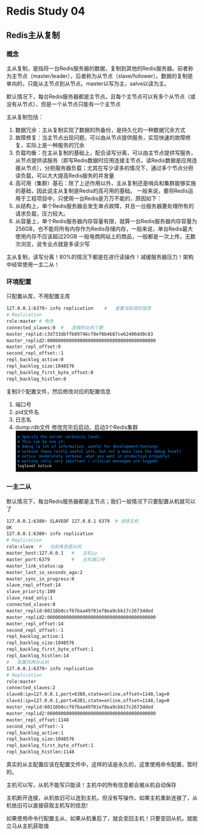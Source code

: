 # Redis Study 04

<!--more-->
## Redis主从复制
### 概念
主从复制，是指将一台Redis服务器的数据，复制到其他的Redis服务器。前者称为主节点（master/leader），后者称为从节点（slave/follower）。数据的复制是单向的，只能从主节点到从节点。master以写为主，salve以读为主。

默认情况下，每台Redis服务器都是主节点。且每个主节点可以有多个从节点（或没有从节点），但是一个从节点只能有一个主节点

主从复制包括：
1. 数据冗余：主从复制实现了数据的热备份，是持久化的一种数据冗余方式
2. 故障修复：当主节点出现问题，可以由从节点提供服务，实现快速的故障修复，实际上是一种服务的冗余
3. 负载均衡：在主从复制的基础上，配合读写分离，可以由主节点提供写服务，从节点提供读服务（即写Redis数据时应用连接主节点，读Redis数据是应用连接从节点），分担服务器负载；尤其在写少读多的情况下，通过多个节点分担读负载，可以大大提高Redis服务的并发量
4. 高可用（集群）基石：除了上述作用以外，主从复制还是哨兵和集群能够实施的基础，因此说主从复制是Redis的高可用的基础。
一般来说，要将Redis运用于工程项目中，只使用一台Redis是万万不能的，原因如下：
1. 从结构上，单个Redis服务器会发生单点故障，并且一台服务器要处理所有的请求负载，压力较大。
2. 从容量上，单个Redis服务器内存容量有限，就算一台Redis服务器内存容量为256GB，也不能将所有内存作为Redis存储内存，一般来说，单台Redis最大使用内存不应该超过20GB
一般电商网站上的商品，一般都是一次上传，无数次浏览，说专业点就是多读少写

主从复制，读写分离！80%的情况下都是在进行读操作！减缓服务器压力！架构中经常使用一主二从！

### 环境配置
只配置从库，不用配置主库
```bash
127.0.0.1:6379> info replication    #   查看当前库的信息
# Replication
role:master # 角色
connected_slaves:0  #   连接的从机个数
master_replid:c3d733dbffb09746cf8ef0b4b87ce62406dd0c83
master_replid2:0000000000000000000000000000000000000000
master_repl_offset:0
second_repl_offset:-1
repl_backlog_active:0
repl_backlog_size:1048576
repl_backlog_first_byte_offset:0
repl_backlog_histlen:0
```
复制3个配置文件，然后修改对应的配置信息
1. 端口号
2. pid文件名
3. 日志名
4. dump.rdb文件
修改完毕后启动，启动3个Redis集群
!["redis主从复制配置"](/images/redis-conf3.png "redis主从复制配置")
### 一主二从
默认情况下，每台Redis服务器都是主节点；我们一般情况下只要配置从机就可以了
```bash
127.0.0.1:6380> SLAVEOF 127.0.0.1 6379  # 选择主机
OK
127.0.0.1:6380> info replication
# Replication
role:slave  #   当前角色是从机
master_host:127.0.0.1   #   主机ip
master_port:6379        #   主机端口号
master_link_status:up
master_last_io_seconds_ago:2
master_sync_in_progress:0
slave_repl_offset:14
slave_priority:100
slave_read_only:1
connected_slaves:0
master_replid:60116b0ccf67baa49701e78ea9cbb17c2673dded
master_replid2:0000000000000000000000000000000000000000
master_repl_offset:14
second_repl_offset:-1
repl_backlog_active:1
repl_backlog_size:1048576
repl_backlog_first_byte_offset:1
repl_backlog_histlen:14
#   配置完两台从机
127.0.0.1:6379> info replication
# Replication
role:master
connected_slaves:2
slave0:ip=127.0.0.1,port=6380,state=online,offset=1148,lag=0
slave1:ip=127.0.0.1,port=6381,state=online,offset=1148,lag=0
master_replid:60116b0ccf67baa49701e78ea9cbb17c2673dded
master_replid2:0000000000000000000000000000000000000000
master_repl_offset:1148
second_repl_offset:-1
repl_backlog_active:1
repl_backlog_size:1048576
repl_backlog_first_byte_offset:1
repl_backlog_histlen:1148
```
真实的从主配置应该在配置文件中，这样的话是永久的，这里使用命令配置，暂时的。

主机可以写，从机不能写只能读！主机中的所有信息都会被从机自动保存

主机断开连接，从机依旧可以连到主机，但没有写操作。如果主机重新连接了，从机依旧可以直接获取主机写的信息!

如果使用命令行配置主从，如果从机重启了，就会变回主机！只要变回从机，就能立马从主机获取值
